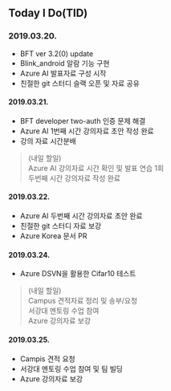 ## Today I Do(TID)

### 2019.03.20.
* BFT ver 3.2(0) update
* Blink_android 알람 기능 구현
* Azure AI 발표자료 구성 시작
* 친절한 git 스터디 슬랙 오픈 및 자료 공유

#### 2019.03.21.
* BFT developer two-auth 인증 문제 해결
* Azure AI 1번째 시간 강의자료 초안 작성 완료
* 강의 자료 시간분배

> (내일 할일)  
> Azure AI 강의자료 시간 확인 및 발표 연습 1회  
> 두번째 시간 강의자료 작성 완료   
 
#### 2019.03.22.
* Azure AI 두번째 시간 강의자료 초안 완료
* 친절한 git 스터디 자료 보강
* Azure Korea 문서 PR

#### 2019.03.24.
* Azure DSVN을 활용한 Cifar10 테스트

> (내일 할일)  
> Campus 견적자료 정리 및 송부/요청  
> 서강대 멘토링 수업 참여  
> Azure 강의자료 보강  

#### 2019.03.25.
* Campis 견적 요청
* 서강대 멘토링 수업 참여 및 팀 빌딩
* Azure 강의자료 보강
